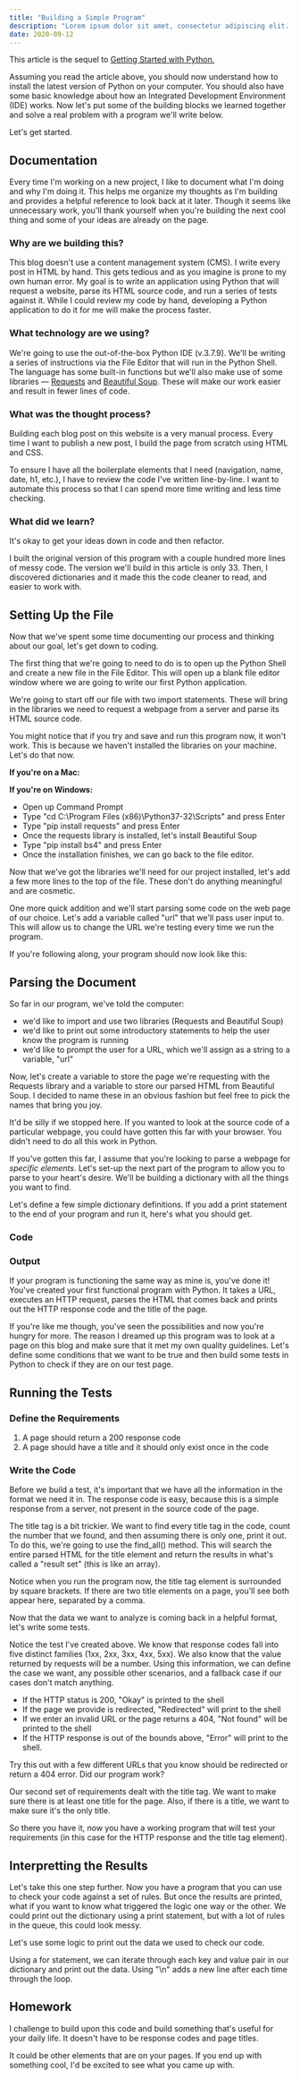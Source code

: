 ```yaml
---
title: "Building a Simple Program"
description: "Lorem ipsum dolor sit amet, consectetur adipiscing elit. Pellentesque diam nulla, maximus sit amet ultricies sit amet, faucibus sed arcu. Nam auctor pharetra volutpat. Donec eget tellus nec lectus et. "
date: 2020-09-12
---
```


This article is the sequel to [Getting Started with Python.](https://cooperhollmaier.com/article/getting-started-python)

Assuming you read the article above, you should now understand how to install the latest version of Python on your computer. You should also have some basic knowledge about how an Integrated Development Environment (IDE) works. Now let's put some of the building blocks we learned together and solve a real problem with a program we'll write below.

Let's get started.

## Documentation

Every time I'm working on a new project, I like to document what I'm doing and why I'm doing it. This helps me organize my thoughts as I'm building and provides a helpful reference to look back at it later. Though it seems like unnecessary work, you'll thank yourself when you're building the next cool thing and some of your ideas are already on the page.

### Why are we building this?

This blog doesn't use a content management system (CMS). I write every post in HTML by hand. This gets tedious and as you imagine is prone to my own human error. My goal is to write an application using Python that will request a website, parse its HTML source code, and run a series of tests against it. While I could review my code by hand, developing a Python application to do it for me will make the process faster.

### What technology are we using?

We're going to use the out-of-the-box Python IDE (v.3.7.9). We'll be writing a series of instructions via the File Editor that will run in the Python Shell. The language has some built-in functions but we'll also make use of some libraries — [Requests](https://requests.readthedocs.io/en/master/) and [Beautiful Soup](https://www.crummy.com/software/BeautifulSoup/bs4/doc/). These will make our work easier and result in fewer lines of code.

### What was the thought process?

Building each blog post on this website is a very manual process. Every time I want to publish a new post, I build the page from scratch using HTML and CSS.

To ensure I have all the boilerplate elements that I need (navigation, name, date, h1, etc.), I have to review the code I've written line-by-line. I want to automate this process so that I can spend more time writing and less time checking.

### What did we learn?

It's okay to get your ideas down in code and then refactor.

I built the original version of this program with a couple hundred more lines of messy code. The version we'll build in this article is only 33\. Then, I discovered dictionaries and it made this the code cleaner to read, and easier to work with.

## Setting Up the File

Now that we've spent some time documenting our process and thinking about our goal, let's get down to coding.

The first thing that we're going to need to do is to open up the Python Shell and create a new file in the File Editor. This will open up a blank file editor window where we are going to write our first Python application.

We're going to start off our file with two import statements. These will bring in the libraries we need to request a webpage from a server and parse its HTML source code.

You might notice that if you try and save and run this program now, it won't work. This is because we haven't installed the libraries on your machine. Let's do that now.

**If you're on a Mac:**  

**If you're on Windows:**  

*   Open up Command Prompt
*   Type "cd C:\Program Files (x86)\Python37-32\Scripts" and press Enter
*   Type "pip install requests" and press Enter
*   Once the requests library is installed, let's install Beautiful Soup
*   Type "pip install bs4" and press Enter
*   Once the installation finishes, we can go back to the file editor.

Now that we've got the libraries we'll need for our project installed, let's add a few more lines to the top of the file. These don't do anything meaningful and are cosmetic.

One more quick addition and we'll start parsing some code on the web page of our choice. Let's add a variable called "url" that we'll pass user input to. This will allow us to change the URL we're testing every time we run the program.

If you're following along, your program should now look like this:

## Parsing the Document

So far in our program, we've told the computer:

*   we'd like to import and use two libraries (Requests and Beautiful Soup)
*   we'd like to print out some introductory statements to help the user know the program is running
*   we'd like to prompt the user for a URL, which we'll assign as a string to a variable, "url"

Now, let's create a variable to store the page we're requesting with the Requests library and a variable to store our parsed HTML from Beautiful Soup. I decided to name these in an obvious fashion but feel free to pick the names that bring you joy.

It'd be silly if we stopped here. If you wanted to look at the source code of a particular webpage, you could have gotten this far with your browser. You didn't need to do all this work in Python.

If you've gotten this far, I assume that you're looking to parse a webpage for _specific elements_. Let's set-up the next part of the program to allow you to parse to your heart's desire. We'll be building a dictionary with all the things you want to find.

Let's define a few simple dictionary definitions. If you add a print statement to the end of your program and run it, here's what you should get.

### Code

### Output

If your program is functioning the same way as mine is, you've done it! You've created your first functional program with Python. It takes a URL, executes an HTTP request, parses the HTML that comes back and prints out the HTTP response code and the title of the page.

If you're like me though, you've seen the possibilities and now you're hungry for more. The reason I dreamed up this program was to look at a page on this blog and make sure that it met my own quality guidelines. Let's define some conditions that we want to be true and then build some tests in Python to check if they are on our test page.

## Running the Tests

### Define the Requirements

1.  A page should return a 200 response code
2.  A page should have a title and it should only exist once in the code

### Write the Code

Before we build a test, it's important that we have all the information in the format we need it in. The response code is easy, because this is a simple response from a server, not present in the source code of the page.

The title tag is a bit trickier. We want to find every title tag in the code, count the number that we found, and then assuming there is only one, print it out. To do this, we're going to use the find_all() method. This will search the entire parsed HTML for the title element and return the results in what's called a "result set" (this is like an array).

Notice when you run the program now, the title tag element is surrounded by square brackets. If there are two title elements on a page, you'll see both appear here, separated by a comma.

Now that the data we want to analyze is coming back in a helpful format, let's write some tests.

Notice the test I've created above. We know that response codes fall into five distinct families (1xx, 2xx, 3xx, 4xx, 5xx). We also know that the value returned by requests will be a number. Using this information, we can define the case we want, any possible other scenarios, and a fallback case if our cases don't match anything.

*   If the HTTP status is 200, "Okay" is printed to the shell
*   If the page we provide is redirected, "Redirected" will print to the shell
*   If we enter an invalid URL or the page returns a 404, "Not found" will be printed to the shell
*   If the HTTP response is out of the bounds above, "Error" will print to the shell.

Try this out with a few different URLs that you know should be redirected or return a 404 error. Did our program work?

Our second set of requirements dealt with the title tag. We want to make sure there is at least one title for the page. Also, if there is a title, we want to make sure it's the only title.

So there you have it, now you have a working program that will test your requirements (in this case for the HTTP response and the title tag element).

## Interpretting the Results

Let's take this one step further. Now you have a program that you can use to check your code against a set of rules. But once the results are printed, what if you want to know what triggered the logic one way or the other. We could print out the dictionary using a print statement, but with a lot of rules in the queue, this could look messy.

Let's use some logic to print out the data we used to check our code.

Using a for statement, we can iterate through each key and value pair in our dictionary and print out the data. Using "\n" adds a new line after each time through the loop.

## Homework

I challenge to build upon this code and build something that's useful for your daily life. It doesn't have to be response codes and page titles.

It could be other elements that are on your pages. If you end up with something cool, I'd be excited to see what you came up with.